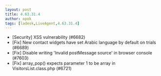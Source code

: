 ```yaml
---
layout: post
title: 4.63.31.4
author: opok
tags: [ladesk,LiveAgent,4.63.31.4]
---
```


- [Security] XSS vulnerability (#6682)
- [Fix] New contact widgets have set Arabic language by default on trials (#6689)
- [Fix] Disable writing 'Invalid postMessage source' in browser console (#7603)
- [Fix] array_pop() expects parameter 1 to be array in VisitorsList.class.php (#6721)
